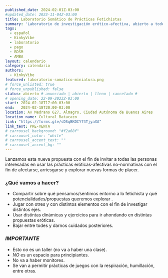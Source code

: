 ```yaml
---
published_date: 2024-02-01Z-03:00
#updated_date: 2023-11-04Z-03:00
title: Laboratorio Somático de Prácticas Fetichistas
summary: 'Laboratorio de investigación erótico-afectiva, abierto a todes quienes quieran probar distintos usos de las prácticas fetichistas con el fin de afectarse, arriesgarse y explorar nuevas formas de placer.'
tags:
  - español
  - KinkyVibe
  - laboratorio
  - pago
  - BDSM
  - AMBA
layout: calendario
category: calendario
authors:
  - KinkyVibe
featured: laboratorio-somatico-miniatura.png
# force_unlisted: true
# force_unpublished: false
status: abierto # anunciado | abierto | lleno | cancelado #
# opening_date: 22-09-2023Z-03:00
start: 2024-02-18T17:00-03:00
end:   2024-02-18T20:00-03:00
location: Av Medrano 627, Almagro, Ciudad Autónoma de Buenos Aires
location_name: Cultural Batacazo
link: "https://forms.gle/sDSqBKDCY74TjyaXA"
link_text: PRE-VENTA
# carrousel_background: "#f2a68f"
# carrousel_color: "white"
# carrousel_accent_text: ""
# carrousel_accent_bg: ""
---
```


Lanzamos esta nueva propuesta con el fin de invitar a todas las personas interesadas en usar las prácticas eróticas-afectivas no-normativas con el fin de afectarse, arriesgarse y explorar nuevas formas de placer.

### ¿Qué vamos a hacer?

- Compartir sobre qué pensamos/sentimos entorno a lo fetichista y qué potencialidades/propuestas queremos explorar .
- Jugar con otres y con distintos elementos con el fin de investigar distintos ejes.
- Usar distintas dinámicas y ejercicios para ir ahondando en distintas propuestas eróticas.
- Bajar entre todes y darnos cuidados posteriores.

### _IMPORTANTE_

- Esto _no_ es un taller (no va a haber una clase).
- _NO_ es un espacio para principiantes.
- No va a haber monitores.
- Se van a permitir prácticas de juegos con la respiración, humillación, entre otras.
